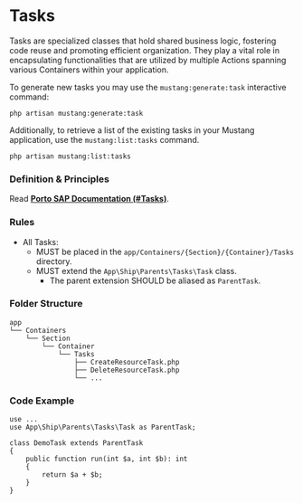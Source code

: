 # Tasks

Tasks are specialized classes that hold shared business logic, fostering code reuse and promoting efficient organization. They play a vital role in encapsulating functionalities that are utilized by multiple Actions spanning various Containers within your application.

To generate new tasks you may use the `mustang:generate:task` interactive command:

```
php artisan mustang:generate:task
```

Additionally, to retrieve a list of the existing tasks in your Mustang application, use the `mustang:list:tasks` command.

```
php artisan mustang:list:tasks
```

### Definition & Principles[​](https://apiato.io/docs/components/main-components/tasks#definition--principles) <a href="#definition--principles" id="definition--principles"></a>

Read [**Porto SAP Documentation (#Tasks)**](https://github.com/Mahmoudz/Porto#definitions--principles).

### Rules[​](https://apiato.io/docs/components/main-components/tasks#rules) <a href="#rules" id="rules"></a>

* All Tasks:
  * MUST be placed in the `app/Containers/{Section}/{Container}/Tasks` directory.
  * MUST extend the `App\Ship\Parents\Tasks\Task` class.
    * The parent extension SHOULD be aliased as `ParentTask`.

### Folder Structure[​](https://apiato.io/docs/components/main-components/tasks#folder-structure) <a href="#folder-structure" id="folder-structure"></a>

```
app
└── Containers
    └── Section
        └── Container
            └── Tasks
                ├── CreateResourceTask.php
                ├── DeleteResourceTask.php
                └── ...
```

### Code Example[​](https://apiato.io/docs/components/main-components/tasks#code-example) <a href="#code-example" id="code-example"></a>

```
use ...
use App\Ship\Parents\Tasks\Task as ParentTask;

class DemoTask extends ParentTask
{
    public function run(int $a, int $b): int
    {
        return $a + $b;
    }
}
```
